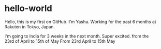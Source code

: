 # hello-world

Hello, this is my first on GitHub.
I'm Yashu. Working for the past 6 months at Rakuten in Tokyo, Japan.

I'm going to India for 3 weeks in the next month. Super excited.
from the 23rd of April to 15th of May
From 23rd April to 15th May
